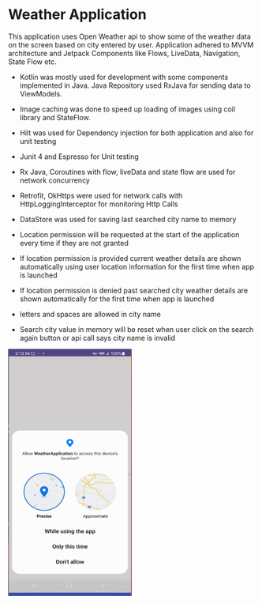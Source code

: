# Weather Application

This application uses Open Weather api to show some of the weather data on the screen based on  city entered by user. Application adhered to MVVM architecture and Jetpack Components like Flows, LiveData, Navigation, State Flow etc.

+ Kotlin was mostly used for development with some components implemented in Java. Java Repository used RxJava for sending data to ViewModels. 

+ Image caching was done to speed up loading of images using coil library and StateFlow. 

+ Hilt was used for Dependency injection for both application and also for unit testing

+ Junit 4 and Espresso for Unit testing

+ Rx Java, Coroutines with flow, liveData and state flow are used for network concurrency

+ Retrofit, OkHttps were used for network calls with HttpLoggingInterceptor  for monitoring Http Calls

+ DataStore was used for saving last searched city name to memory

+ Location permission will be requested at the start of the application every time if they are not granted

+ If location permission is provided current weather details are shown automatically using user location information for the first time when app is launched

+ If location permission is denied past searched   city weather details are shown automatically for the first time when app is launched

+ letters and spaces are allowed in city name

+ Search city value in memory will be reset when user click on the search again button or api call says city name is invalid
<img src="/appimages/app.gif" width="250" height="500"/>

